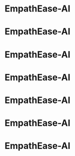 # EmpathEase-AI
# EmpathEase-AI
# EmpathEase-AI
# EmpathEase-AI
# EmpathEase-AI
# EmpathEase-AI
# EmpathEase-AI
